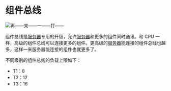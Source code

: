 # 组件总线

![再——来——一——打——](oredict:oc:componentBus1)

组件总线是[服务器](server1.md)专用的升级，允许[服务器](server1.md)和更多的组件同时通讯。和 CPU 一样，高级的组件总线可以连接更多的组件。更高级的[服务器](server1.md)能连接的组件总线也越多，这样一来服务器能连接的组件也就更多了。

不同级别的组件总线的负载上限如下：
- T1：8
- T2：12
- T3：16
